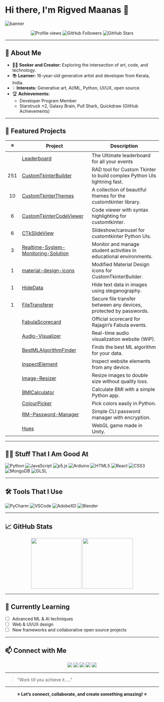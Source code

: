 # Hi there, I'm Rigved Maanas 👋

![banner](https://readme-typing-svg.demolab.com?font=Fira+Code&size=28&pause=1000&color=36BCF7&width=800&height=50&lines=Generative+Artist+%7C+Developer;Creating+Art+with+Code+from+Kerala%2C+India)

<p align="center">
  <img src="https://komarev.com/ghpvc/?username=rigvedmaanas&style=flat-square&color=36bcf7" alt="Profile views"/>
  <img src="https://img.shields.io/github/followers/rigvedmaanas?label=Followers&style=flat-square&color=36bcf7" alt="GitHub Followers"/>
  <img src="https://img.shields.io/github/stars/rigvedmaanas?label=Stars&style=flat-square&color=36bcf7" alt="GitHub Stars"/>
</p>

---

## 👋 About Me

- 🧑‍💻 **Seeker and Creator:** Exploring the intersection of art, code, and technology.
- 📚 **Learner:** 16-year-old generative artist and developer from Kerala, India.
- 💡 **Interests:** Generative art, AI/ML, Python, UI/UX, open source.
- 🏆 **Achievements:**  
  - Developer Program Member  
  - Starstruck ×2, Galaxy Brain, Pull Shark, Quickdraw (GitHub Achievements)

---

## 🚀 Featured Projects

| ⭐️ | Project | Description |
|:-:|---------|-------------|
|   |[Leaderboard](https://leaderboard.rigvedmaanas.com/) | The Ultimate leaderboard for all your events|
| 251 | [CustomTkinterBuilder](https://github.com/rigvedmaanas/CustomTkinterBuilder) | RAD tool for Custom Tkinter to build complex Python UIs lightning fast. |
| 10 | [CustomTkinterThemes](https://github.com/rigvedmaanas/CustomTkinterThemes) | A collection of beautiful themes for the customtkinter library. |
| 6 | [CustomTkinterCodeViewer](https://github.com/rigvedmaanas/CustomTkinterCodeViewer) | Code viewer with syntax highlighting for customtkinter. |
| 6 | [CTkSlideView](https://github.com/rigvedmaanas/CTkSlideView) | Slideshow/carousel for customtkinter Python UIs. |
| 3 | [Realtime-System-Monitoring-Solution](https://github.com/rigvedmaanas/Realtime-System-Monitoring-Solution) | Monitor and manage student activities in educational environments. |
| 1 | [material-design-icons](https://github.com/rigvedmaanas/material-design-icons) | Modified Material Design icons for CustomTkinterBuilder. |
| 1 | [HideData](https://github.com/rigvedmaanas/HideData) | Hide text data in images using steganography. |
| 1 | [FileTransferer](https://github.com/rigvedmaanas/FileTransferer) | Secure file transfer between any devices, protected by passwords. |
|   | [FabulaScorecard](https://github.com/rigvedmaanas/FabulaScorecard) | Official scorecard for Rajagiri’s Fabula events. |
|   | [Audio-Visualizer](https://github.com/rigvedmaanas/Audio-Visualizer) | Real-time audio visualization website (WIP). |
|   | [BestMLAlgorithmFinder](https://github.com/rigvedmaanas/BestMLAlgorithmFinder) | Finds the best ML algorithm for your data. |
|   | [InspectElement](https://github.com/rigvedmaanas/InspectElement) | Inspect website elements from any device. |
|   | [Image-Resizer](https://github.com/rigvedmaanas/Image-Resizer) | Resize images to double size without quality loss. |
|   | [BMICalculator](https://github.com/rigvedmaanas/BMICalculator) | Calculate BMI with a simple Python app. |
|   | [ColourPicker](https://github.com/rigvedmaanas/ColourPicker) | Pick colors easily in Python. |
|   | [RM-Password-Manager](https://github.com/rigvedmaanas/RM-Password-Manager) | Simple CLI password manager with encryption. |
|   | [Hues](https://github.com/rigvedmaanas/Hues) | WebGL game made in Unity. |

---

## 🧑‍💻 Stuff That I Am Good At

![Python](https://img.shields.io/badge/-Python-3776AB?logo=python&logoColor=white&style=flat-square)
![JavaScript](https://img.shields.io/badge/-JavaScript-F7DF1E?logo=javascript&logoColor=black&style=flat-square)
![p5.js](https://img.shields.io/badge/-p5.js-ED225D?logo=p5.js&logoColor=white&style=flat-square)
![Arduino](https://img.shields.io/badge/-Arduino-00979D?logo=arduino&logoColor=white&style=flat-square)
![HTML5](https://img.shields.io/badge/-HTML5-E34F26?logo=html5&logoColor=white&style=flat-square)
![React](https://img.shields.io/badge/-React-61DAFB?logo=react&logoColor=black&style=flat-square)
![CSS3](https://img.shields.io/badge/-CSS3-1572B6?logo=css3&logoColor=white&style=flat-square)
![MongoDB](https://img.shields.io/badge/-MongoDB-47A248?logo=mongodb&logoColor=white&style=flat-square)
![GLSL](https://img.shields.io/badge/-GLSL-8B00FF?style=flat-square)

---

## 🛠️ Tools That I Use

![PyCharm](https://img.shields.io/badge/-PyCharm-000000?logo=pycharm&logoColor=white&style=flat-square)
![VSCode](https://img.shields.io/badge/-VS%20Code-007ACC?logo=visual-studio-code&logoColor=white&style=flat-square)
![AdobeXD](https://img.shields.io/badge/-Adobe%20XD-FF26BE?logo=adobexd&logoColor=white&style=flat-square)
![Blender](https://img.shields.io/badge/-Blender-F5792A?logo=blender&logoColor=white&style=flat-square)

---

## 📈 GitHub Stats

<p align="center">
  <img src="https://github-readme-stats.vercel.app/api?username=rigvedmaanas&show_icons=true&theme=tokyonight&hide_border=true" height="165">
  <img src="https://github-readme-stats.vercel.app/api/top-langs/?username=rigvedmaanas&layout=compact&theme=tokyonight&hide_border=true" height="165">
</p>


---

## 🌱 Currently Learning

- [ ] Advanced ML & AI techniques  
- [ ] Web & UI/UX design  
- [ ] New frameworks and collaborative open source projects

---

## 📫 Connect with Me

<p align="center">
  <a href="https://www.rigvedmaanas.com"><img src="https://img.shields.io/badge/-Website-36BCF7?style=flat-square&logo=Google-Chrome&logoColor=white"></a>
  <a href="https://twitter.com/RigvedMaanas"><img src="https://img.shields.io/badge/-Twitter-1DA1F2?style=flat-square&logo=twitter&logoColor=white"></a>
  <a href="https://www.linkedin.com/in/rigvedmaanas"><img src="https://img.shields.io/badge/-LinkedIn-0077B5?style=flat-square&logo=linkedin&logoColor=white"></a>
  <a href="mailto:rigved.maanas@gmail.com"><img src="https://img.shields.io/badge/-Email-D14836?style=flat-square&logo=gmail&logoColor=white"></a>
  <a href="https://linktr.ee/RigvedMaanas"><img src="https://img.shields.io/badge/-Linktree-43E660?style=flat-square&logo=linktree&logoColor=white"></a>
</p>

---

> "Work till you achieve it....."

---

<p align="center"><b>⭐️ Let’s connect, collaborate, and create something amazing! ⭐️</b></p>
